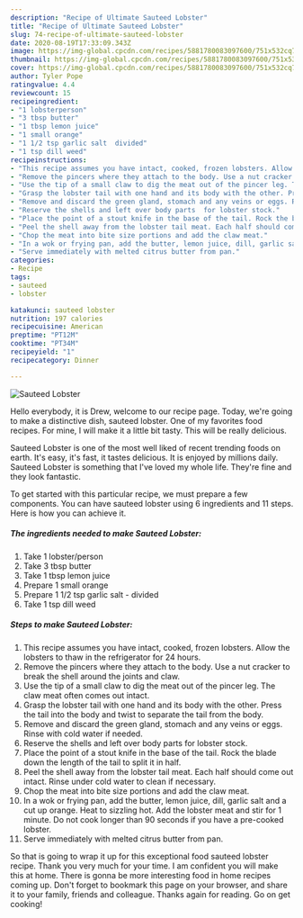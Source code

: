 ```yaml
---
description: "Recipe of Ultimate Sauteed Lobster"
title: "Recipe of Ultimate Sauteed Lobster"
slug: 74-recipe-of-ultimate-sauteed-lobster
date: 2020-08-19T17:33:09.343Z
image: https://img-global.cpcdn.com/recipes/5881780083097600/751x532cq70/sauteed-lobster-recipe-main-photo.jpg
thumbnail: https://img-global.cpcdn.com/recipes/5881780083097600/751x532cq70/sauteed-lobster-recipe-main-photo.jpg
cover: https://img-global.cpcdn.com/recipes/5881780083097600/751x532cq70/sauteed-lobster-recipe-main-photo.jpg
author: Tyler Pope
ratingvalue: 4.4
reviewcount: 15
recipeingredient:
- "1 lobsterperson"
- "3 tbsp butter"
- "1 tbsp lemon juice"
- "1 small orange"
- "1 1/2 tsp garlic salt  divided"
- "1 tsp dill weed"
recipeinstructions:
- "This recipe assumes you have intact, cooked, frozen lobsters. Allow the lobsters to thaw in the refrigerator for 24 hours."
- "Remove the pincers where they attach to the body. Use a nut cracker to break the shell around the joints and claw."
- "Use the tip of a small claw to dig the meat out of the pincer leg. The claw meat often comes out intact."
- "Grasp the lobster tail with one hand and its body with the other. Press the tail into the body and twist to separate the tail from the body."
- "Remove and discard the green gland, stomach and any veins or eggs. Rinse with cold water if needed."
- "Reserve the shells and left over body parts  for lobster stock."
- "Place the point of a stout knife in the base of the tail. Rock the blade down the length of the tail to split it in half."
- "Peel the shell away from the lobster tail meat. Each half should come out intact. Rinse under cold water to clean if necessary."
- "Chop the meat into bite size portions and add the claw meat."
- "In a wok or frying pan, add the butter, lemon juice, dill, garlic salt and a cut up orange. Heat to sizzling hot. Add the lobster meat and stir for 1 minute. Do not cook longer than 90 seconds if you have a pre-cooked lobster."
- "Serve immediately with melted citrus butter from pan."
categories:
- Recipe
tags:
- sauteed
- lobster

katakunci: sauteed lobster 
nutrition: 197 calories
recipecuisine: American
preptime: "PT12M"
cooktime: "PT34M"
recipeyield: "1"
recipecategory: Dinner

---
```



![Sauteed Lobster](https://img-global.cpcdn.com/recipes/5881780083097600/751x532cq70/sauteed-lobster-recipe-main-photo.jpg)

Hello everybody, it is Drew, welcome to our recipe page. Today, we're going to make a distinctive dish, sauteed lobster. One of my favorites food recipes. For mine, I will make it a little bit tasty. This will be really delicious.



Sauteed Lobster is one of the most well liked of recent trending foods on earth. It's easy, it's fast, it tastes delicious. It is enjoyed by millions daily. Sauteed Lobster is something that I've loved my whole life. They're fine and they look fantastic.


To get started with this particular recipe, we must prepare a few components. You can have sauteed lobster using 6 ingredients and 11 steps. Here is how you can achieve it.

<!--inarticleads1-->

##### The ingredients needed to make Sauteed Lobster:

1. Take 1 lobster/person
1. Take 3 tbsp butter
1. Take 1 tbsp lemon juice
1. Prepare 1 small orange
1. Prepare 1 1/2 tsp garlic salt - divided
1. Take 1 tsp dill weed




<!--inarticleads2-->

##### Steps to make Sauteed Lobster:

1. This recipe assumes you have intact, cooked, frozen lobsters. Allow the lobsters to thaw in the refrigerator for 24 hours.
1. Remove the pincers where they attach to the body. Use a nut cracker to break the shell around the joints and claw.
1. Use the tip of a small claw to dig the meat out of the pincer leg. The claw meat often comes out intact.
1. Grasp the lobster tail with one hand and its body with the other. Press the tail into the body and twist to separate the tail from the body.
1. Remove and discard the green gland, stomach and any veins or eggs. Rinse with cold water if needed.
1. Reserve the shells and left over body parts  for lobster stock.
1. Place the point of a stout knife in the base of the tail. Rock the blade down the length of the tail to split it in half.
1. Peel the shell away from the lobster tail meat. Each half should come out intact. Rinse under cold water to clean if necessary.
1. Chop the meat into bite size portions and add the claw meat.
1. In a wok or frying pan, add the butter, lemon juice, dill, garlic salt and a cut up orange. Heat to sizzling hot. Add the lobster meat and stir for 1 minute. Do not cook longer than 90 seconds if you have a pre-cooked lobster.
1. Serve immediately with melted citrus butter from pan.




So that is going to wrap it up for this exceptional food sauteed lobster recipe. Thank you very much for your time. I am confident you will make this at home. There is gonna be more interesting food in home recipes coming up. Don't forget to bookmark this page on your browser, and share it to your family, friends and colleague. Thanks again for reading. Go on get cooking!
